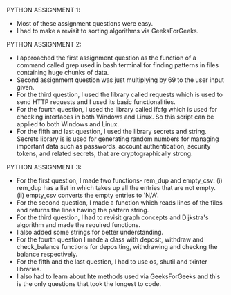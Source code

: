 PYTHON ASSIGNMENT 1:
- Most of these assignment questions were easy.
- I had to make a revisit to sorting algorithms via GeeksForGeeks.

PYTHON ASSIGNMENT 2:
- I approached the first assignment question as the function of a command called grep used in bash terminal for finding patterns in files containing huge chunks of data.
- Second assignment question was just multiplying by 69 to the user input given.
- For the third question, I used the library called requests which is used to send HTTP requests and I used its basic functionalities.
- For the fourth question, I used the library called ifcfg which is used for checking interfaces in both Windows and Linux. So this script can be applied to both Windows and Linux.
- For the fifth and last question, I used the library secrets and string. Secrets library is is used for generating random numbers for managing important data such as passwords, account authentication, security tokens, and related secrets, that are cryptographically strong.

PYTHON ASSIGNMENT 3:
- For the first question, I made two functions- rem_dup and empty_csv:
  (i) rem_dup has a list in which takes up all the entries that are not empty.
  (ii) empty_csv converts the empty entries to 'N/A'.
- For the second question, I made a function which reads lines of the files and returns the lines having the pattern string.
- For the third question, I had to revisit graph concepts and Dijkstra's algorithm and made the required functions.
- I also added some strings for better understanding.
- For the fourth question I made a class with deposit, withdraw and check_balance functions for depositing, withdrawing and checkng the balance respectively.
- For the fifth and the last question, I had to use os, shutil and tkinter libraries.
- I also had to learn about hte methods used via GeeksForGeeks and this is the only questions that took the longest to code.
